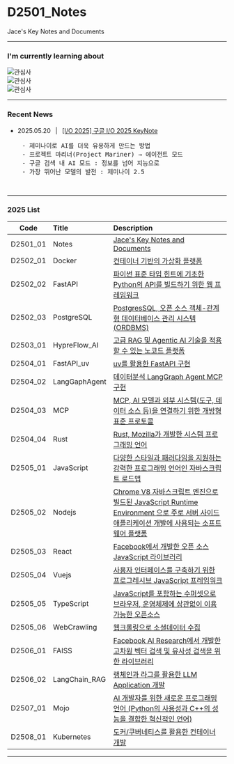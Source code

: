 # D2501_Notes
Jace's Key Notes and Documents

---
### I'm currently learning about
![관심사](https://skillicons.dev/icons?i=idea,vscode,github,docker,aws,gcp) <br/>
![관심사](https://skillicons.dev/icons?i=python,fastapi,django,java,spring,rust) <br/>
![관심사](https://skillicons.dev/icons?i=nodejs,nextjs,react,vue) <br/>

---
### Recent News
- 2025.05.20 &ensp;|&ensp; [[I/O 2025] 구글 I/O 2025 KeyNote ](https://blog.google/intl/ko-kr/products/io-2025-keynote/)
<pre>
    - 제미나이로 AI를 더욱 유용하게 만드는 방법
    - 프로젝트 마리너(Project Mariner) → 에이전트 모드
    - 구글 검색 내 AI 모드 : 정보를 넘어 지능으로
    - 가장 뛰어난 모델의 발전 : 제미나이 2.5
</pre>
<br/>

---
### 2025 List

| Code  | Title   | Description |
|:--------:|:--------|:---------------|
| D2501_01  | Notes            | [Jace's Key Notes and Documents     ][D2501_01] | 
| D2502_01  | Docker           | [컨테이너 기반의 가상화 플랫폼          ][D2502_01] | 
| D2502_02  | FastAPI          | [파이썬 표준 타입 힌트에 기초한 Python의 API를 빌드하기 위한 웹 프레임워크     ][D2502_02] | 
| D2502_03  | PostgreSQL       | [PostgresSQL, 오픈 소스 객체-관계형 데이터베이스 관리 시스템(ORDBMS)         ][D2502_03] | 
| D2503_01  | HypreFlow_AI     | [고급 RAG 및 Agentic AI 기술을 적용할 수 있는 노코드 플랫폼                 ][D2503_01] | 
| D2504_01  | FastAPI_uv       | [uv를 활용한 FastAPI 구현                ][D2504_01] | 
| D2504_02  | LangGaphAgent    | [데이터분석 LangGraph Agent MCP 구현     ][D2504_02] | 
| D2504_03  | MCP              | [MCP, AI 모델과 외부 시스템(도구, 데이터 소스 등)을 연결하기 위한 개방형 표준 프로토콜     ][D2504_03] | 
| D2504_04  | Rust             | [Rust, Mozilla가 개발한 시스템 프로그래밍 언어                                       ][D2504_04] | 
| D2505_01  | JavaScript       | [다양한 스타일과 패러다임을 지원하는 강력한 프로그래밍 언어인 자바스크립트 로드맵           ][D2505_01] | 
| D2505_02  | Nodejs           | [Chrome V8 자바스크립트 엔진으로 빌드된 JavaScript Runtime Environment 으로 주로 서버 사이드 애플리케이션 개발에 사용되는 소프트웨어 플랫폼     ][D2505_02] | 
| D2505_03  | React            | [Facebook에서 개발한 오픈 소스 JavaScript 라이브러리                               ][D2505_03] | 
| D2505_04  | Vuejs            | [사용자 인터페이스를 구축하기 위한 프로그레시브 JavaScript 프레임워크                  ][D2505_04] | 
| D2505_05  | TypeScript       | [JavaScript를 포함하는 수퍼셋으로 브라우저, 운영체제에 상관없이 이용 가능한 오픈소스     ][D2505_05] | 
| D2505_06  | WebCrawling      | [웹크롤링으로 소셜데이터 수집                                                      ][D2505_06] | 
| D2506_01  | FAISS            | [Facebook AI Research에서 개발한 고차원 벡터 검색 및 유사성 검색을 위한 라이브러리     ][D2506_01] | 
| D2506_02  | LangChain_RAG    | [랭체인과 라그를 활용한 LLM Application 개발                                       ][D2506_02] | 
| D2507_01  | Mojo             | [AI 개발자를 위한 새로운 프로그래밍 언어 (Python의 사용성과 C++의 성능을 결합한 혁신적인 언어)     ][D2507_01] | 
| D2508_01  | Kubernetes       | [도커/쿠버네티스를 활용한 컨테이너 개발                                              ][D2508_01] |

---
[D2501_01]: https://github.com/JaceKim-TheAL/D2501_Notes 
[D2502_01]: https://github.com/JaceKim-TheAL/D2502_Docker 
[D2502_02]: https://github.com/JaceKim-TheAL/D2502_FastAPI 
[D2502_03]: https://github.com/JaceKim-TheAL/D2502_PostgreSQL 
[D2503_01]: https://github.com/JaceKim-TheAL/D2503_HypreFlow_AI 
[D2504_01]: https://github.com/JaceKim-TheAL/D2504_FastAPI_uv 
[D2504_02]: https://github.com/JaceKim-TheAL/D2504_LangGaphAgent 
[D2504_03]: https://github.com/JaceKim-TheAL/D2504_MCP 
[D2504_04]: https://github.com/JaceKim-TheAL/D2504_Rust 
[D2505_01]: https://github.com/JaceKim-TheAL/D2505_JavaScript 
[D2505_02]: https://github.com/JaceKim-TheAL/D2505_Nodejs 
[D2505_03]: https://github.com/JaceKim-TheAL/D2505_React 
[D2505_04]: https://github.com/JaceKim-TheAL/D2505_TypeScript 
[D2505_05]: https://github.com/JaceKim-TheAL/D2505_Vuejs 
[D2505_06]: https://github.com/JaceKim-TheAL/D2505_WebCrawling 
[D2506_01]: https://github.com/JaceKim-TheAL/D2506_FAISS 
[D2506_02]: https://github.com/JaceKim-TheAL/D2506_LangChain_RAG 
[D2506_03]: https://github.com/JaceKim-TheAL/D2506_Mojo 
[D2507_01]: https://github.com/JaceKim-TheAL/D2507_Mojo 
[D2508_01]: https://github.com/JaceKim-TheAL/D2508_Kubernetes

